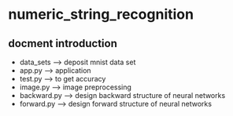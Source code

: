 # numeric_string_recognition

## **docment introduction**
* data_sets --> deposit mnist data set
* app.py --> application
* test.py --> to get accuracy
* image.py --> image preprocessing 
* backward.py --> design backward structure of neural networks
* forward.py --> design forward structure of neural networks

